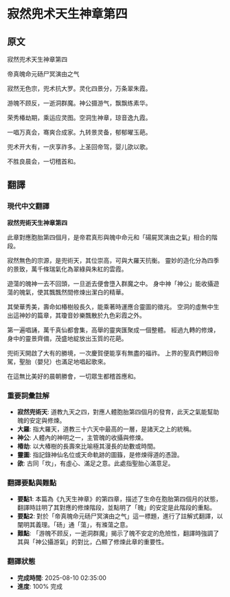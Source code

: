 # 寂然兜术天生神章第四

## 原文

寂然兜术天生神章第四

帝真魄命元砀尸冥演由之气

寂然无色宗，兜术抗大罗。灵化四景分，万条翠朱霞。

游魄不顾反，一逝洞群魔。神公摄游气，飘飘练素华。

荣秀椿劫期，乘运应灵图。空洞生神章，琼音逸九霞。

一唱万真会，骞爽合成家。九转景灵备，郁郁曜玉葩。

兜术开大有，一庆享祚多。上圣回帝驾，婴儿欿以歌。

不胜良晨会，一切稽首和。

## 翻譯

### 現代中文翻譯
**寂然兜術天生神章第四**

此章對應胞胎第四個月，是帝君真形與魄中命元和「碭屍冥演由之氣」相合的階段。

寂然無色的宗源，是兜術天，其位崇高，可與大羅天抗衡。
靈妙的造化分為四季的景致，萬千條瑞氣化為翠綠與朱紅的雲霞。

遊蕩的魄神一去不回頭，一旦逝去便會墮入群魔之中。
身中神「神公」能收攝遊蕩的魄氣，使其飄飄然間修煉出潔白的精華。

其榮華秀美，壽命如椿樹般長久，能乘著時運應合靈圖的徵兆。
空洞的虛無中生出這神妙的篇章，其瓊音妙樂飄散於九色彩霞之外。

第一遍唱誦，萬千真仙都會集，高舉的靈爽匯聚成一個整體。
經過九轉的修煉，身中的靈景齊備，茂盛地綻放出玉質的花葩。

兜術天開啟了大有的勝境，一次慶賀便能享有無盡的福祚。
上界的聖真們轉回帝駕，聖胎（嬰兒）也滿足地唱起歌來。

在這無比美好的晨朝勝會，一切眾生都稽首應和。

### 重要詞彙註解
- **寂然兜術天**: 道教九天之四，對應人體胞胎第四個月的發育，此天之氣能幫助魄的安定與修煉。
- **大羅**: 指大羅天，道教三十六天中最高的一層，是諸天之上的統稱。
- **神公**: 人體內的神明之一，主管魄的收攝與修煉。
- **椿劫**: 以大椿樹的長壽來比喻極其漫長的劫數或時間。
- **靈圖**: 指記錄神仙名位或天命軌跡的圖籙，是修煉得道的憑證。
- **欿**: 古同「坎」，有虛心、滿足之意。此處指聖胎心滿意足。

### 翻譯要點與難點
- **要點1**: 本篇為《九天生神章》的第四章，描述了生命在胞胎第四個月的狀態，翻譯時註明了其對應的修煉階段，並點明了「魄」的安定是此階段的重點。
- **要點2**: 對於「帝真魄命元砀尸冥演由之气」這一標題，進行了註解式翻譯，以闡明其義理。「砀」通「蕩」，有滌蕩之意。
- **難點**: 「游魄不顾反，一逝洞群魔」揭示了魄不安定的危險性，翻譯時強調了其與「神公攝游氣」的對比，凸顯了修煉此章的重要性。

### 翻譯狀態
- **完成時間**: 2025-08-10 02:35:00
- **進度**: 100% 完成


